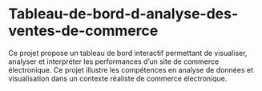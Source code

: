 # Tableau-de-bord-d-analyse-des-ventes-de-commerce
Ce projet propose un tableau de bord interactif permettant de visualiser, analyser et interpréter les performances d’un site de commerce électronique.  Ce projet illustre les compétences en analyse de données et visualisation dans un contexte réaliste de commerce électronique.
